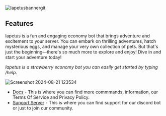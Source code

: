 ![Iapetusbannergit](https://github.com/user-attachments/assets/abc313ae-d832-41b0-a3e0-498e4d158b53)


## **Features**
Iapetus is a fun and engaging economy bot that brings adventure and excitement to your server. You can embark on thrilling adventures, hatch mysterious eggs, and manage your very own collection of pets. But that's just the beginning—there's so much more to explore and enjoy!
Dive in and start your adventure today!

*Iapetus is a strawberry economy bot you can easily get started by typing /help.* 

![Screenshot 2024-08-21 123534](https://github.com/user-attachments/assets/8fd33218-7f7e-4bb6-8972-5aa5af1c479e)

- [Docs](https://iapetus-bot-development.gitbook.io/iapetus-bot) - This is where you can find more commmands, information, our Terms Of Service and Privacy Policy.
- [Supoort Server](https://discord.com/invite/Dte5YBv3ej) - This is where you can find support for our discord bot or just to join our community. 
